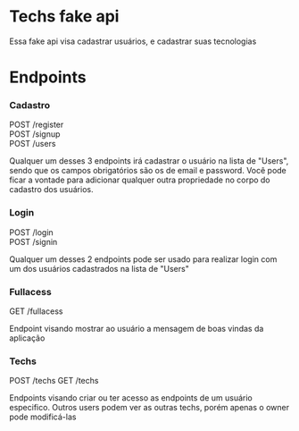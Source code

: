 # Techs fake api

Essa fake api visa cadastrar usuários, e cadastrar suas tecnologias

# Endpoints

### Cadastro

POST /register <br/>
POST /signup <br/>
POST /users

Qualquer um desses 3 endpoints irá cadastrar o usuário na lista de "Users", sendo que os campos obrigatórios são os de email e password.
Você pode ficar a vontade para adicionar qualquer outra propriedade no corpo do cadastro dos usuários.


### Login

POST /login <br/>
POST /signin

Qualquer um desses 2 endpoints pode ser usado para realizar login com um dos usuários cadastrados na lista de "Users"


### Fullacess

GET /fullacess 

Endpoint visando mostrar ao usuário a mensagem de boas vindas da aplicação


### Techs

POST /techs
GET /techs

Endpoints visando criar ou ter acesso as endpoints de um usuário especifico.
Outros users podem ver as outras techs, porém apenas o owner pode modificá-las
